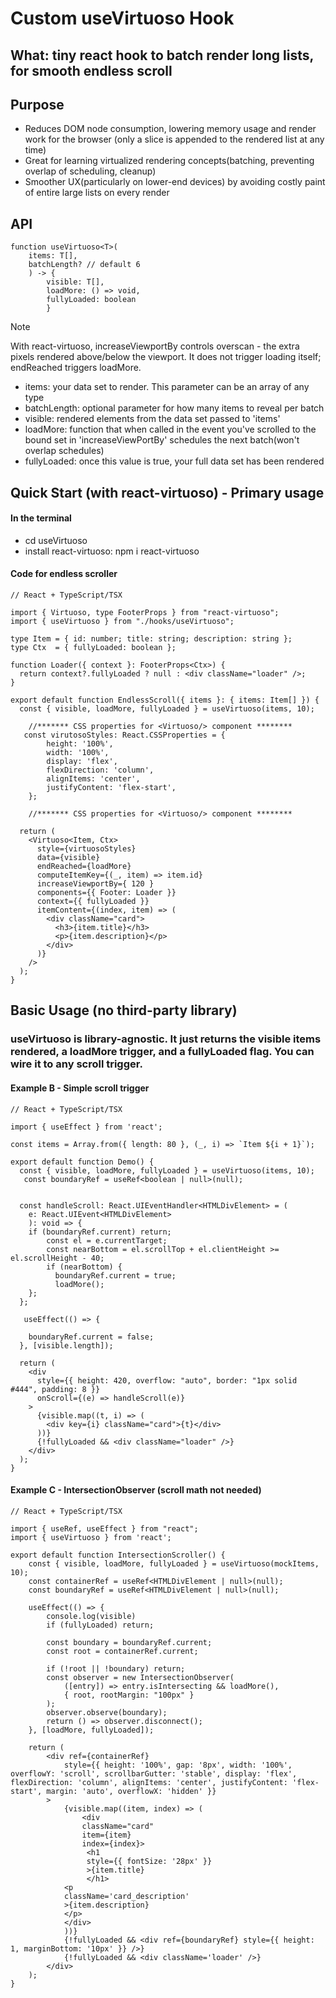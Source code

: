 # Custom useVirtuoso Hook

## What: tiny react hook to batch render long lists, for smooth endless scroll

## Purpose 
- Reduces DOM node consumption, lowering memory usage and render work for the browser (only a slice is appended to the rendered list at any time)
- Great for learning virtualized rendering concepts(batching, preventing overlap of scheduling, cleanup)
- Smoother UX(particularly on lower-end devices) by avoiding costly paint of entire large lists on every render

## API 

```
function useVirtuoso<T>(
    items: T[], 
    batchLength? // default 6
    ) -> { 
        visible: T[], 
        loadMore: () => void, 
        fullyLoaded: boolean 
        }
```
>[!NOTE] 
>With react-virtuoso, increaseViewportBy controls overscan - the extra pixels rendered above/below the viewport. 
>It does not trigger loading itself; endReached triggers loadMore.


- items: your data set to render. This parameter can be an array of any type
- batchLength: optional parameter for how many items to reveal per batch
- visible: rendered elements from the data set passed to 'items'
- loadMore: function that when called in the event you've scrolled to the bound set in 'increaseViewPortBy' 
schedules the next batch(won't overlap schedules)
- fullyLoaded: once this value is true, your full data set has been rendered

## Quick Start (with react-virtuoso) - Primary usage

#### In the terminal
- cd useVirtuoso
- install react-virtuoso: npm i react-virtuoso

#### Code for endless scroller
```
// React + TypeScript/TSX

import { Virtuoso, type FooterProps } from "react-virtuoso";
import { useVirtuoso } from "./hooks/useVirtuoso";

type Item = { id: number; title: string; description: string };
type Ctx  = { fullyLoaded: boolean };

function Loader({ context }: FooterProps<Ctx>) {
  return context?.fullyLoaded ? null : <div className="loader" />;
}

export default function EndlessScroll({ items }: { items: Item[] }) {
  const { visible, loadMore, fullyLoaded } = useVirtuoso(items, 10);

    //******* CSS properties for <Virtuoso/> component ********
   const virutosoStyles: React.CSSProperties = {
        height: '100%',
        width: '100%',
        display: 'flex',
        flexDirection: 'column',
        alignItems: 'center',
        justifyContent: 'flex-start',
    };

    //******* CSS properties for <Virtuoso/> component ********

  return (
    <Virtuoso<Item, Ctx>
      style={virtuosoStyles}
      data={visible}
      endReached={loadMore}
      computeItemKey={(_, item) => item.id}
      increaseViewportBy={ 120 }
      components={{ Footer: Loader }}
      context={{ fullyLoaded }}
      itemContent={(index, item) => (
        <div className="card">
          <h3>{item.title}</h3>
          <p>{item.description}</p>
        </div>
      )}
    />
  );
}

```

## Basic Usage (no third-party library)

### useVirtuoso is library-agnostic. It just returns the visible items rendered, a loadMore trigger, and a fullyLoaded flag. You can wire it to any scroll trigger.

#### Example B - Simple scroll trigger
```
// React + TypeScript/TSX

import { useEffect } from 'react';

const items = Array.from({ length: 80 }, (_, i) => `Item ${i + 1}`);

export default function Demo() {
  const { visible, loadMore, fullyLoaded } = useVirtuoso(items, 10);
   const boundaryRef = useRef<boolean | null>(null);


  const handleScroll: React.UIEventHandler<HTMLDivElement> = (
    e: React.UIEvent<HTMLDivElement>
    ): void => {
    if (boundaryRef.current) return;
        const el = e.currentTarget;
        const nearBottom = el.scrollTop + el.clientHeight >= el.scrollHeight - 40;
        if (nearBottom) {
          boundaryRef.current = true;
          loadMore();
    };
  };

   useEffect(() => {

    boundaryRef.current = false;
  }, [visible.length]);

  return (
    <div
      style={{ height: 420, overflow: "auto", border: "1px solid #444", padding: 8 }}
      onScroll={(e) => handleScroll(e)}
    >
      {visible.map((t, i) => (
        <div key={i} className="card">{t}</div>
      ))}
      {!fullyLoaded && <div className="loader" />}
    </div>
  );
}

```

#### Example C - IntersectionObserver (scroll math not needed)

```
// React + TypeScript/TSX

import { useRef, useEffect } from "react";
import { useVirtuoso } from 'react';

export default function IntersectionScroller() {
    const { visible, loadMore, fullyLoaded } = useVirtuoso(mockItems, 10);
    const containerRef = useRef<HTMLDivElement | null>(null);
    const boundaryRef = useRef<HTMLDivElement | null>(null);

    useEffect(() => {
        console.log(visible)
        if (fullyLoaded) return;

        const boundary = boundaryRef.current;
        const root = containerRef.current;

        if (!root || !boundary) return;
        const observer = new IntersectionObserver(
            ([entry]) => entry.isIntersecting && loadMore(),
            { root, rootMargin: "100px" }
        );
        observer.observe(boundary);
        return () => observer.disconnect();
    }, [loadMore, fullyLoaded]);

    return (
        <div ref={containerRef}
            style={{ height: '100%', gap: '8px', width: '100%', overflowY: 'scroll', scrollbarGutter: 'stable', display: 'flex', flexDirection: 'column', alignItems: 'center', justifyContent: 'flex-start', margin: 'auto', overflowX: 'hidden' }}
        >
            {visible.map((item, index) => (
                <div 
                className="card"
                item={item} 
                index={index}>
                 <h1 
                 style={{ fontSize: '28px' }}
                 >{item.title}
                 </h1>
            <p 
            className='card_description'
            >{item.description}
            </p>
            </div>
            ))}
            {!fullyLoaded && <div ref={boundaryRef} style={{ height: 1, marginBottom: '10px' }} />}
            {!fullyLoaded && <div className='loader' />}
        </div>
    );
}

```



